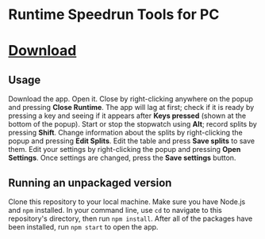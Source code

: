 # Runtime Speedrun Tools for PC
# <a href="https://github.com/yikuansun/desktopspeedruntools/releases">Download</a>
<h2>Usage</h2>
Download the app. Open it. Close by right-clicking anywhere on the popup and pressing <b>Close Runtime</b>. The app will lag at first; check if it is ready by pressing a key and seeing if it appears after <b>Keys pressed</b> (shown at the bottom of the popup). Start or stop the stopwatch using <b>Alt</b>; record splits by pressing <b>Shift</b>. Change information about the splits by right-clicking the popup and pressing <b>Edit Splits</b>. Edit the table and press <b>Save splits</b> to save them. Edit your settings by right-clicking the popup and pressing <b>Open Settings</b>. Once settings are changed, press the <b>Save settings</b> button.
<h2>Running an unpackaged version</h2>
Clone this repository to your local machine. Make sure you have Node.js and <code>npm</code> installed. In your command line, use <code>cd</code> to navigate to this repository's directory, then run <code>npm install</code>. After all of the packages have been installed, run <code>npm start</code> to open the app.